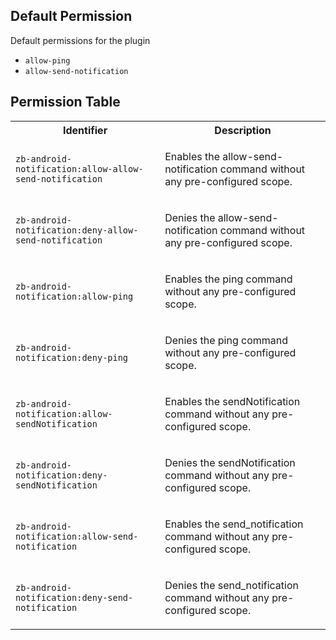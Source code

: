 ## Default Permission

Default permissions for the plugin

- `allow-ping`
- `allow-send-notification`

## Permission Table

<table>
<tr>
<th>Identifier</th>
<th>Description</th>
</tr>


<tr>
<td>

`zb-android-notification:allow-allow-send-notification`

</td>
<td>

Enables the allow-send-notification command without any pre-configured scope.

</td>
</tr>

<tr>
<td>

`zb-android-notification:deny-allow-send-notification`

</td>
<td>

Denies the allow-send-notification command without any pre-configured scope.

</td>
</tr>

<tr>
<td>

`zb-android-notification:allow-ping`

</td>
<td>

Enables the ping command without any pre-configured scope.

</td>
</tr>

<tr>
<td>

`zb-android-notification:deny-ping`

</td>
<td>

Denies the ping command without any pre-configured scope.

</td>
</tr>

<tr>
<td>

`zb-android-notification:allow-sendNotification`

</td>
<td>

Enables the sendNotification command without any pre-configured scope.

</td>
</tr>

<tr>
<td>

`zb-android-notification:deny-sendNotification`

</td>
<td>

Denies the sendNotification command without any pre-configured scope.

</td>
</tr>

<tr>
<td>

`zb-android-notification:allow-send-notification`

</td>
<td>

Enables the send_notification command without any pre-configured scope.

</td>
</tr>

<tr>
<td>

`zb-android-notification:deny-send-notification`

</td>
<td>

Denies the send_notification command without any pre-configured scope.

</td>
</tr>
</table>
